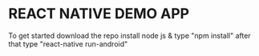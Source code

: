 
# REACT NATIVE DEMO APP
To get started download the repo install node js & type "npm install" after that type "react-native run-android"


